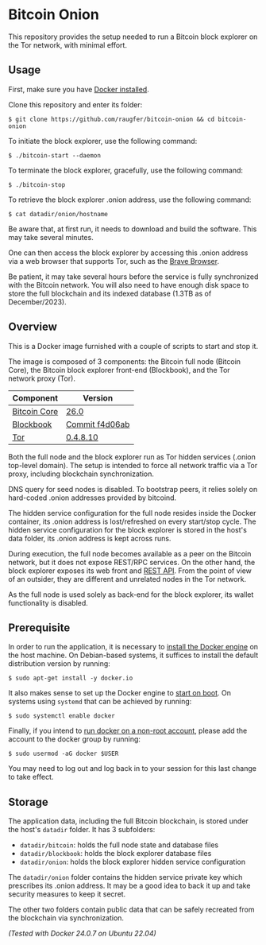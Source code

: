 # Bitcoin Onion

This repository provides the setup needed to run a Bitcoin block explorer on
the Tor network, with minimal effort.

## Usage

First, make sure you have [Docker installed](https://github.com/raugfer/bitcoin-onion#prerequisite).

Clone this repository and enter its folder:

    $ git clone https://github.com/raugfer/bitcoin-onion && cd bitcoin-onion

To initiate the block explorer, use the following command:

    $ ./bitcoin-start --daemon

To terminate the block explorer, gracefully, use the following command:

    $ ./bitcoin-stop

To retrieve the block explorer .onion address, use the following command:

    $ cat datadir/onion/hostname

Be aware that, at first run, it needs to download and build the software. This
may take several minutes.

One can then access the block explorer by accessing this .onion address via a
web browser that supports Tor, such as the [Brave Browser](https://brave.com).

Be patient, it may take several hours before the service is fully synchronized
with the Bitcoin network. You will also need to have enough disk space to store
the full blockchain and its indexed database (1.3TB as of December/2023).

## Overview

This is a Docker image furnished with a couple of scripts to start and stop it.

The image is composed of 3 components: the Bitcoin full node (Bitcoin Core),
the Bitcoin block explorer front-end (Blockbook), and the Tor network
proxy (Tor).

| Component                                                        | Version                                                                                                  |
| ---------------------------------------------------------------- | -------------------------------------------------------------------------------------------------------- |
| [Bitcoin Core](https://bitcoincore.org/)                         | [26.0](https://github.com/bitcoin/bitcoin/commit/44d8b13c81e5276eb610c99f227a4d090cc532f6)               |
| [Blockbook](https://trezor.io/learn/a/trezor-blockbook-explorer) | [Commit f4d06ab](https://github.com/trezor/blockbook/commit/f4d06ab08d2e883ac63bc4a62de65a8afb5b51c5)    |
| [Tor](https://www.torproject.org/)                               | [0.4.8.10](https://gitlab.torproject.org/tpo/core/tor/-/commit/680415826c5fd7862e65eeeefe0d98b905714f83) |

Both the full node and the block explorer run as Tor hidden services (.onion
top-level domain). The setup is intended to force all network traffic
via a Tor proxy, including blockchain synchronization.

DNS query for seed nodes is disabled. To bootstrap peers, it relies solely
on hard-coded .onion addresses provided by bitcoind.

The hidden service configuration for the full node resides inside the Docker
container, its .onion address is lost/refreshed on every start/stop cycle.
The hidden service configuration for the block explorer is stored in the
host's data folder, its .onion address is kept across runs.

During execution, the full node becomes available as a peer on the Bitcoin
network, but it does not expose REST/RPC services. On the other hand, the block
explorer exposes its web front and [REST API](https://github.com/trezor/blockbook/blob/master/docs/api.md).
From the point of view of an outsider, they are different and unrelated nodes
in the Tor network.

As the full node is used solely as back-end for the block explorer, its wallet
functionality is disabled.

## Prerequisite

In order to run the application, it is necessary to
[install the Docker engine](https://docs.docker.com/engine/install/)
on the host machine. On Debian-based systems, it suffices to install the
default distribution version by running:

    $ sudo apt-get install -y docker.io

It also makes sense to set up the Docker engine to
[start on boot](https://docker-docs.uclv.cu/engine/install/linux-postinstall/#configure-docker-to-start-on-boot).
On systems using `systemd` that can be achieved by running:

    $ sudo systemctl enable docker

Finally, if you intend to [run docker on a non-root account](https://docker-docs.uclv.cu/engine/install/linux-postinstall/#manage-docker-as-a-non-root-user),
please add the account to the docker group by running:

    $ sudo usermod -aG docker $USER

You may need to log out and log back in to your session for this last change
to take effect.

## Storage

The application data, including the full Bitcoin blockchain, is stored
under the host's `datadir` folder. It has 3 subfolders:

- `datadir/bitcoin`: holds the full node state and database files
- `datadir/blockbook`: holds the block explorer database files
- `datadir/onion`: holds the block explorer hidden service configuration

The `datadir/onion` folder contains the hidden service private key which
prescribes its .onion address. It may be a good idea to back it up and take
security measures to keep it secret.

The other two folders contain public data that can be safely recreated from the
blockchain via synchronization.

_(Tested with Docker 24.0.7 on Ubuntu 22.04)_
